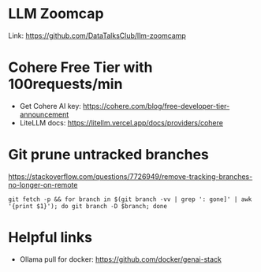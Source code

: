 # LLM Zoomcap

Link: https://github.com/DataTalksClub/llm-zoomcamp

# Cohere Free Tier with 100requests/min

- Get Cohere AI key: https://cohere.com/blog/free-developer-tier-announcement
- LiteLLM docs: https://litellm.vercel.app/docs/providers/cohere

# Git prune untracked branches

https://stackoverflow.com/questions/7726949/remove-tracking-branches-no-longer-on-remote

`git fetch -p && for branch in $(git branch -vv | grep ': gone]' | awk '{print $1}'); do git branch -D $branch; done`

# Helpful links
- Ollama pull for docker: https://github.com/docker/genai-stack
